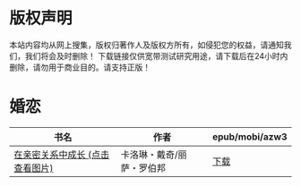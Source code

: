 # 版权声明

本站内容均从网上搜集，版权归著作人及版权方所有，如侵犯您的权益，请通知我们，我们将会及时删除！ 下载链接仅供宽带测试研究用途，请下载后在24小时内删除，请勿用于商业目的。请支持正版！

# 婚恋

| 书名 | 作者 | epub/mobi/azw3 |
| --- | --- | --- |
| [在亲密关系中成长 (点击查看图片)](https://www.dushupai.com/attachment/2024/06/07/641ce6a11a5b1439.jpg) | 卡洛琳・戴奇/丽萨・罗伯邦 | [下载](https://url89.ctfile.com/f/31084289-1357035235-00c39b?p=8866) |
